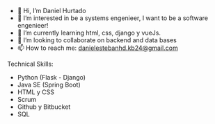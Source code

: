 - 👋 Hi, I’m Daniel Hurtado
- 👀 I’m interested in be a systems engenieer, I want to be a software engenieer!
- 🌱 I’m currently learning html, css, django y vueJs. 
- 💞️ I’m looking to collaborate on backend and data bases
- 📫 How to reach me: danielestebanhd.kb24@gmail.com

<!---
DanielHurtado-040801/DanielHurtado-040801 is a ✨ special ✨ repository because its `README.md` (this file) appears on your GitHub profile.
You can click the Preview link to take a look at your changes.
--->


Technical Skills: 
- Python (Flask - Django)
- Java SE (Spring Boot)
- HTML y CSS
- Scrum
- Github y Bitbucket
- SQL
